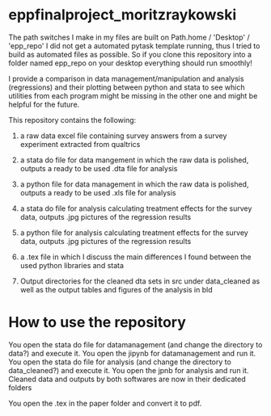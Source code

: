 # eppfinalproject_moritzraykowski
The path switches I make in my files are built on Path.home / 'Desktop' / 'epp_repo'
I did not get a automated pytask template running, thus I tried to build as automated files as possible. 
So if you clone this repository into a folder named epp_repo on your desktop everything should run smoothly!

I provide a comparison in data management/manipulation and analysis (regressions) and their plotting between python and stata to see which utilities from each program might be missing in the other one and might be helpful for the future.



This repository contains the following:

1. a raw data excel file containing survey answers from a survey experiment extracted from qualtrics

2. a stata do file for data mangement in which the raw data is polished, outputs a ready to be used .dta file for analysis

3. a python file for data management in which the raw data is polished, outputs a ready to be used .xls file for analysis

4. a stata do file for analysis calculating treatment effects for the survey data, outputs .jpg pictures of the regression results

5. a python file for analysis calculating treatment effects for the survey data, outputs .jpg pictures of the regression results

6. a .tex file in which I discuss the main differences I found between the used python libraries and stata

7. Output directories for the cleaned dta sets in src under data_cleaned as well as the output tables and figures of the analysis in bld

# How to use the repository 

You open the stata do file for datamanagement (and change the directory to data?) and execute it. You open the jipynb for datamanagement and run it.
You open the stata do file for analysis (and change the directory to data_cleaned?) and execute it. You open the jpnb for analysis and run it.
Cleaned data and outputs by both softwares are now in their dedicated folders

You open the .tex in the paper folder and convert it to pdf.  

